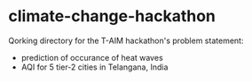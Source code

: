 # climate-change-hackathon
Qorking directory for the T-AIM hackathon's problem statement:  
- prediction of occurance of heat waves
- AQI 
for 5 tier-2 cities in Telangana, India
